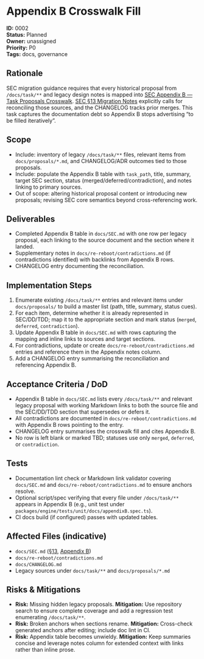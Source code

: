 # Appendix B Crosswalk Fill

**ID:** 0002  
**Status:** Planned  
**Owner:** unassigned  
**Priority:** P0  
**Tags:** docs, governance

## Rationale
SEC migration guidance requires that every historical proposal from `/docs/task/**` and legacy design notes is mapped into [SEC Appendix B — Task Proposals Crosswalk](../SEC.md#appendix-b--task-proposals-crosswalk-preservation-of-docstask). [SEC §13 Migration Notes](../SEC.md#13-migration-notes-from-legacy-to-re-reboot) explicitly calls for reconciling those sources, and the CHANGELOG tracks prior merges. This task captures the documentation debt so Appendix B stops advertising “to be filled iteratively”.

## Scope
- Include: inventory of legacy `/docs/task/**` files, relevant items from `docs/proposals/*.md`, and CHANGELOG/ADR outcomes tied to those proposals.
- Include: populate the Appendix B table with `task_path`, title, summary, target SEC section, status (merged/deferred/contradiction), and notes linking to primary sources.
- Out of scope: altering historical proposal content or introducing new proposals; revising SEC core semantics beyond cross-referencing work.

## Deliverables
- Completed Appendix B table in `docs/SEC.md` with one row per legacy proposal, each linking to the source document and the section where it landed.
- Supplementary notes in `docs/re-reboot/contradictions.md` (if contradictions identified) with backlinks from Appendix B rows.
- CHANGELOG entry documenting the reconciliation.

## Implementation Steps
1. Enumerate existing `/docs/task/**` entries and relevant items under `docs/proposals/` to build a master list (path, title, summary, status cues).
2. For each item, determine whether it is already represented in SEC/DD/TDD; map it to the appropriate section and mark status (`merged`, `deferred`, `contradiction`).
3. Update Appendix B table in `docs/SEC.md` with rows capturing the mapping and inline links to sources and target sections.
4. For contradictions, update or create `docs/re-reboot/contradictions.md` entries and reference them in the Appendix notes column.
5. Add a CHANGELOG entry summarising the reconciliation and referencing Appendix B.

## Acceptance Criteria / DoD
- Appendix B table in `docs/SEC.md` lists every `/docs/task/**` and relevant legacy proposal with working Markdown links to both the source file and the SEC/DD/TDD section that supersedes or defers it.
- All contradictions are documented in `docs/re-reboot/contradictions.md` with Appendix B rows pointing to the entry.
- CHANGELOG entry summarises the crosswalk fill and cites Appendix B.
- No row is left blank or marked TBD; statuses use only `merged`, `deferred`, or `contradiction`.

## Tests
- Documentation lint check or Markdown link validator covering `docs/SEC.md` and `docs/re-reboot/contradictions.md` to ensure anchors resolve.
- Optional script/spec verifying that every file under `/docs/task/**` appears in Appendix B (e.g., unit test under `packages/engine/tests/unit/docs/appendixB.spec.ts`).
- CI docs build (if configured) passes with updated tables.

## Affected Files (indicative)
- `docs/SEC.md` ([§13](../SEC.md#13-migration-notes-from-legacy-to-re-reboot), [Appendix B](../SEC.md#appendix-b--task-proposals-crosswalk-preservation-of-docstask))
- `docs/re-reboot/contradictions.md`
- `docs/CHANGELOG.md`
- Legacy sources under `docs/task/**` and `docs/proposals/*.md`

## Risks & Mitigations
- **Risk:** Missing hidden legacy proposals. **Mitigation:** Use repository search to ensure complete coverage and add a regression test enumerating `/docs/task/**`.
- **Risk:** Broken anchors when sections rename. **Mitigation:** Cross-check generated anchors after editing; include doc lint in CI.
- **Risk:** Appendix table becomes unwieldy. **Mitigation:** Keep summaries concise and leverage notes column for extended context with links rather than inline prose.
